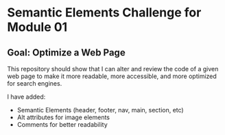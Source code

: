 # Semantic Elements Challenge for Module 01

## Goal: Optimize a Web Page
This repository should show that I can alter and review the code of a given web page to make it more readable, more accessible, and more optimized for search engines.

I have added:
- Semantic Elements (header, footer, nav, main, section, etc)
- Alt attributes for image elements
- Comments for better readability